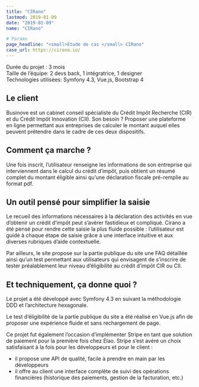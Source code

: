 ```yaml
---
title: "CIRano"
lastmod: 2019-01-09
date: "2019-01-09"
name: "CIRano"

# Params
page_headline: "<small>Etude de cas </small> CIRano"
case_url: https://cirano.io/
---
```


<section>
    <article>
        <p class="description">
            <div>Durée du projet : 3 mois</div>
            <div>Taille de l’équipe: 2 devs back, 1 intégratrice, 1 designer</div>
            <div>Technologies utilisées: Symfony 4.3, Vue.js, Bootstrap 4</div>
        </p>
    </article>
    <article>
        <h2>Le client</h2>
        <p>Businove est un cabinet conseil spécialiste du Crédit Impôt Recherche (CIR) et du Crédit Impôt Innovation (CII). Son besoin ? Proposer une plateforme en ligne permettant aux entreprises de calculer le montant auquel elles peuvent prétendre dans le cadre de ces deux dispositifs.</p>
    </article>
    <article>
        <h2>Comment ça marche ?</h2>
        <p>Une fois inscrit, l’utilisateur renseigne les informations de son entreprise qui interviennent dans le calcul du crédit d’impôt, puis obtient un résumé complet du montant éligible ainsi qu’une déclaration fiscale pré-remplie au format pdf.</p>
    </article>
    <article>
        <h2>Un outil pensé pour simplifier la saisie</h2>
        <p>Le recueil des informations nécessaires à la déclaration des activités en vue d’obtenir un crédit d’impôt peut s’avérer fastidieux et compliqué. Cirano a été pensé pour rendre cette saisie la plus fluide possible : l’utilisateur est guidé à chaque étape de saisie grâce à une interface intuitive et aux diverses rubriques d’aide contextuelle.</p>
        <p>Par ailleurs, le site propose sur la partie publique du site une FAQ détaillée ainsi qu’un test permettant aux utilisateurs qui envisagent de s’inscrire de tester préalablement leur niveau d’éligibilité au crédit d’impôt CIR ou CII.</p>
    </article>
    <article>
        <h2>Et techniquement, ça donne quoi ?</h2>
        <p>Le projet a été développé avec Symfony 4.3 en suivant la méthodologie DDD et l’architecture hexagonale.</p>
        <p>Le test d’éligibilité de la partie publique du site a été réalisé en Vue.js afin de proposer une expérience fluide et sans rechargement de page.</p>
        <p>
            Ce projet fut également l’occasion d’implémenter Stripe en tant que solution de paiement pour la première fois chez Elao. Stripe s’est avéré un choix satisfaisant à la fois pour les développeurs et pour le client :
            <ul>
                <li>il propose une API de qualité, facile à prendre en main par les développeurs</li>
                <li>il offre au client une interface complète de suivi des opérations financières (historique des paiements, gestion de la facturation, etc.)</li>
            </ul>
        </p>
    </article>
</section>

